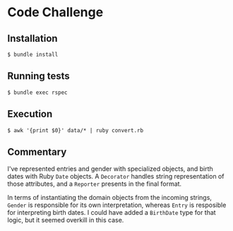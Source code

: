 # Code Challenge

## Installation

```shell
$ bundle install
```

## Running tests

```shell
$ bundle exec rspec
```

## Execution

```shell
$ awk '{print $0}' data/* | ruby convert.rb
```

## Commentary

I've represented entries and gender with specialized objects, and birth dates with Ruby `Date` objects. A `Decorator` handles string representation of those attributes, and a `Reporter` presents in the final format.

In terms of instantiating the domain objects from the incoming strings, `Gender` is responsible for its own interpretation, whereas `Entry` is resposible for interpreting birth dates. I could have added a `BirthDate` type for that logic, but it seemed overkill in this case.

